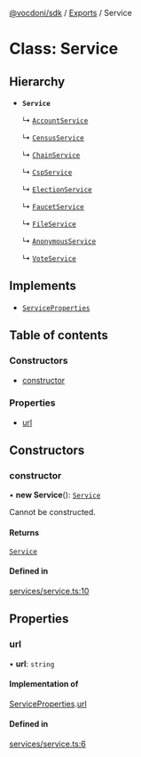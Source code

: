 [@vocdoni/sdk](/sdk) / [Exports](../modules) / Service

# Class: Service

## Hierarchy

- **`Service`**

  ↳ [`AccountService`](AccountService)

  ↳ [`CensusService`](CensusService)

  ↳ [`ChainService`](ChainService)

  ↳ [`CspService`](CspService)

  ↳ [`ElectionService`](ElectionService)

  ↳ [`FaucetService`](FaucetService)

  ↳ [`FileService`](FileService)

  ↳ [`AnonymousService`](AnonymousService)

  ↳ [`VoteService`](VoteService)

## Implements

- [`ServiceProperties`](../interfaces/ServiceProperties)

## Table of contents

### Constructors

- [constructor](Service#constructor)

### Properties

- [url](Service#url)

## Constructors

### constructor

• **new Service**(): [`Service`](Service)

Cannot be constructed.

#### Returns

[`Service`](Service)

#### Defined in

[services/service.ts:10](https://github.com/vocdoni/vocdoni-sdk/blob/9e24a20/src/services/service.ts#L10)

## Properties

### url

• **url**: `string`

#### Implementation of

[ServiceProperties](../interfaces/ServiceProperties.md).[url](../interfaces/ServiceProperties#url)

#### Defined in

[services/service.ts:6](https://github.com/vocdoni/vocdoni-sdk/blob/9e24a20/src/services/service.ts#L6)
